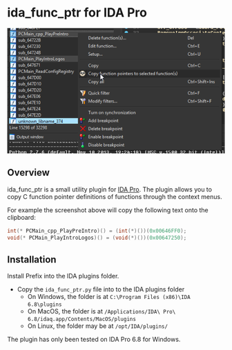 # ida_func_ptr for IDA Pro

<p align="center">
<img alt="plugin" src="screenshots/main.png"/>
</p>

## Overview

ida_func_ptr is a small utility plugin for [IDA Pro](https://www.hex-rays.com/products/ida/).
The plugin allows you to copy C function pointer definitions of functions through the context menus.

For example the screenshot above will copy the following text onto the clipboard:

```c
int(* PCMain_cpp_PlayPreIntro)() = (int(*)())(0x00646FF0);
void(* PCMain_PlayIntroLogos)() = (void(*)())(0x00647250);
```

## Installation

Install Prefix into the IDA plugins folder.

- Copy the `ida_func_ptr.py` file into to the IDA plugins folder
    - On Windows, the folder is at `C:\Program Files (x86)\IDA 6.8\plugins`
    - On MacOS, the folder is at `/Applications/IDA\ Pro\ 6.8/idaq.app/Contents/MacOS/plugins`
    - On Linux, the folder may be at `/opt/IDA/plugins/`

The plugin has only been tested on IDA Pro 6.8 for Windows.

